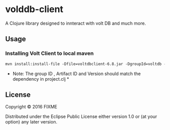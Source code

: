 # volddb-client

A Clojure library designed to innteract with volt DB and much more.

## Usage

### Installing Volt Client to local maven

``` markdown
mvn install:install-file -Dfile=voltdbclient-6.8.jar -DgroupId=voltdb -DartifactId=voltdbclient -Dversion=6.8 -Dpackaging=jar
```
* Note: The group ID , Artifact ID and Version should match the dependency in project.clj *

## License

Copyright © 2016 FIXME

Distributed under the Eclipse Public License either version 1.0 or (at
your option) any later version.
